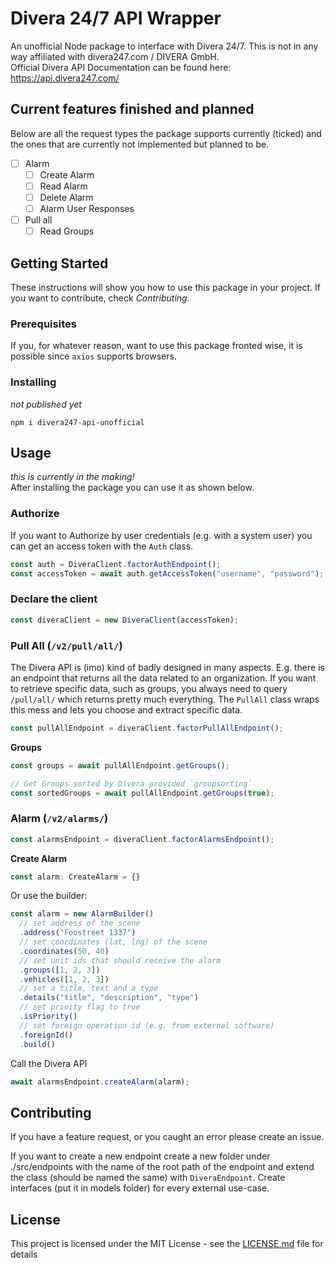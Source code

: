 # Divera 24/7 API Wrapper

An unofficial Node package to interface with Divera 24/7. This is not in any way affiliated with divera247.com / DIVERA
GmbH.<br>
Official Divera API Documentation can be found here: https://api.divera247.com/

## Current features finished and planned

Below are all the request types the package supports currently (ticked) and the ones that are currently not implemented
but planned to be.

- [ ] Alarm
  - [ ] Create Alarm
  - [ ] Read Alarm
  - [ ] Delete Alarm
  - [ ] Alarm User Responses
- [ ] Pull all
  - [ ] Read Groups

## Getting Started

These instructions will show you how to use this package in your project. If you want to contribute, check
_Contributing_.

### Prerequisites

If you, for whatever reason, want to use this package fronted wise, it is possible since `axios` supports browsers.

### Installing

_not published yet_

```shell
npm i divera247-api-unofficial
```

## Usage

_this is currently in the making!_<br>
After installing the package you can use it as shown below.

### Authorize

If you want to Authorize by user credentials (e.g. with a system user) you can get an access token with the `Auth`
class.

```js
const auth = DiveraClient.factorAuthEndpoint();
const accessToken = await auth.getAccessToken("username", "password");
```

### Declare the client

```js
const diveraClient = new DiveraClient(accessToken);
```

### Pull All (`/v2/pull/all/`)

The Divera API is (imo) kind of badly designed in many aspects. E.g. there is an endpoint that returns all the data
related to an organization. If you want to retrieve specific data, such as groups, you always need to query `/pull/all/`
which returns pretty much everything. The `PullAll` class wraps this mess and lets you choose and extract specific data.

```js
const pullAllEndpoint = diveraClient.factorPullAllEndpoint();
```

<b>Groups</b>

```js
const groups = await pullAllEndpoint.getGroups();

// Get Groups sorted by Divera provided `groupsorting`
const sortedGroups = await pullAllEndpoint.getGroups(true);
```

### Alarm (`/v2/alarms/`)

```js
const alarmsEndpoint = diveraClient.factorAlarmsEndpoint();
```

<b>Create Alarm</b>

```ts
const alarm: CreateAlarm = {}
```

Or use the builder:

```js
const alarm = new AlarmBuilder()
  // set address of the scene
  .address("Foostreet 1337")
  // set coordinates (lat, lng) of the scene
  .coordinates(50, 40)
  // set unit ids that should receive the alarm
  .groups([1, 2, 3])
  .vehicles([1, 2, 3])
  // set a title, text and a type
  .details("title", "description", "type")
  // set prioity flag to true
  .isPriority()
  // set foreign operation id (e.g. from external software)
  .foreignId()
  .build()
```

Call the Divera API

```js
await alarmsEndpoint.createAlarm(alarm);
```

## Contributing

If you have a feature request, or you caught an error please create an issue.

If you want to create a new endpoint create a new folder under ./src/endpoints with the name of the root path of the
endpoint and extend the class (should be named the same) with `DiveraEndpoint`. Create interfaces (put it in models
folder) for every external use-case.

## License

This project is licensed under the MIT License - see the [LICENSE.md](LICENSE.md) file for details
